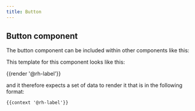 ```yaml
---
title: Button
---
```


## Button component

The button component can be included within other components like this:



This template for this component looks like this:


{{render '@rh-label'}}

and it therefore expects a set of data to render it that is in the following format:

```
{{context '@rh-label'}}
```
